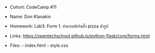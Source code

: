 - Cohort: CodeCamp #11
- Name: Don Klanakin
- Homework:
      Lab3: Form
         1. ทำแบบฟอร์มสั่ง pizza ดังรูป
         
- Links:
      https://opentechschool.github.io/python-flask/core/forms.html

- Files:
      - index.html
      - style.css